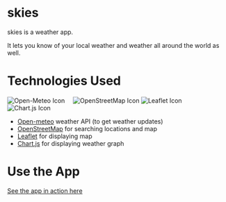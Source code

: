 # skies
skies is a weather app.

It lets you know of your local weather and weather all around the world as well.

# Technologies Used
![Open-Meteo Icon](https://avatars.githubusercontent.com/u/86407831)<img src="https://avatars.githubusercontent.com/u/86407831" height="15vh" width="15vh"> ![OpenStreetMap Icon](https://avatars.githubusercontent.com/u/261431) ![Leaflet Icon](https://camo.githubusercontent.com/efe5825f7b954f1bdfea52541875c2d3c05da61c645a59d4b08c03e1ff6fbc4c/68747470733a2f2f7261776769742e636f6d2f4c6561666c65742f4c6561666c65742f6d61696e2f7372632f696d616765732f6c6f676f2e737667) ![Chart.js Icon](https://camo.githubusercontent.com/9be0208aa516b4d1976412d27e9f73d851ea253f8ee005a0b600939f841bba8b/68747470733a2f2f7777772e63686172746a732e6f72672f6d656469612f6c6f676f2d7469746c652e737667) 
- [Open-meteo](https://github.com/open-meteo/open-meteo) weather API (to get weather updates)
- [OpenStreetMap](https://github.com/openstreetmap/) for searching locations and map
- [Leaflet](https://github.com/Leaflet/Leaflet) for displaying map
- [Chart.js](https://github.com/chartjs/Chart.js) for displaying weather graph

# Use the App
[See the app in action here](https://anuragsingh6.github.io/skies)